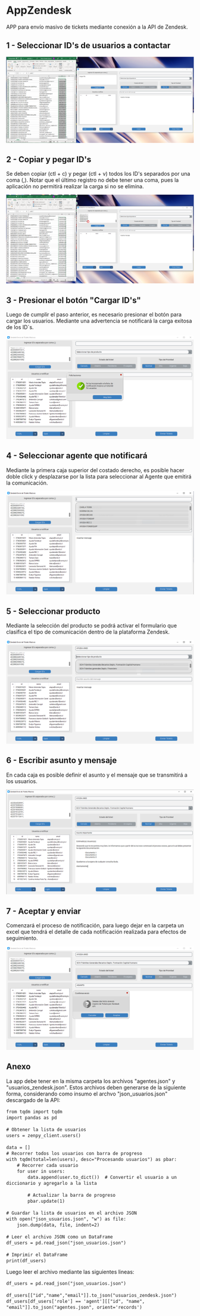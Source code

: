 # AppZendesk


APP para envío masivo de tickets mediante conexión a la API de Zendesk.


## 1 - Seleccionar ID's de usuarios a contactar

<div align="center">
    <img src="imagenes/uno.png" alt="Texto alternativo de la imagen">
</div>

## 2 - Copiar y pegar ID's

Se deben copiar (ctl + c) y pegar (ctl + v) todos los ID's separados por una coma (,). Notar que el último registro no debe tener una coma, pues la aplicación no permitirá realizar la carga si no se elimina. 
<div align="center">
    <img src="imagenes/dos.png" alt="Texto alternativo de la imagen">
</div>


## 3 - Presionar el botón "Cargar ID's"


Luego de cumplir el paso anterior, es necesario presionar el botón para cargar los usuarios. Mediante una advertencia se notificará la carga exitosa de los ID´s.

<div align="center">
    <img src="imagenes/tres.png" alt="Texto alternativo de la imagen">
</div>



## 4 - Seleccionar agente que notificará


Mediante la primera caja superior del costado derecho, es posible hacer doble click y desplazarse por la lista para seleccionar al Agente que emitirá la comunicación.

<div align="center">
    <img src="imagenes/cuatro.png" alt="Texto alternativo de la imagen">
</div>

## 5 - Seleccionar producto


Mediante la selección del producto se podrá activar el formulario que clasifica el tipo de comunicación dentro de la plataforma Zendesk.

<div align="center">
    <img src="imagenes/cinco.png" alt="Texto alternativo de la imagen">
</div>

## 6 - Escribir asunto y mensaje


En cada caja es posible definir el asunto y el mensaje que se transmitirá a los usuarios.

<div align="center">
    <img src="imagenes/Interfaz (blanca).png" alt="Texto alternativo de la imagen">
</div>


## 7 - Aceptar y enviar


Comenzará el proceso de notificación, para luego dejar en la carpeta un excel que tendrá el detalle de cada notificación realizada para efectos de seguimiento.

<div align="center">
    <img src="imagenes/seis.png" alt="Texto alternativo de la imagen">
</div>


## Anexo

La app debe tener en la misma carpeta los archivos "agentes.json" y "usuarios_zendesk.json". Estos archivos deben generarse de la siguiente forma, considerando como insumo el archvo "json_usuarios.json" descargado de la API:

```
from tqdm import tqdm
import pandas as pd

# Obtener la lista de usuarios
users = zenpy_client.users()

data = []
# Recorrer todos los usuarios con barra de progreso
with tqdm(total=len(users), desc="Procesando usuarios") as pbar:
    # Recorrer cada usuario
    for user in users:
        data.append(user.to_dict())  # Convertir el usuario a un diccionario y agregarlo a la lista

        # Actualizar la barra de progreso
        pbar.update(1)

# Guardar la lista de usuarios en el archivo JSON
with open("json_usuarios.json", "w") as file:
    json.dump(data, file, indent=2)

# Leer el archivo JSON como un DataFrame
df_users = pd.read_json("json_usuarios.json")

# Imprimir el DataFrame
print(df_users)

```

Luego leer el archivo mediante las siguientes lineas:

```
df_users = pd.read_json("json_usuarios.json")

df_users[["id","name","email"]].to_json("usuarios_zendesk.json")
df_users[df_users['role'] == 'agent'][["id", "name", "email"]].to_json("agentes.json", orient='records')
```
